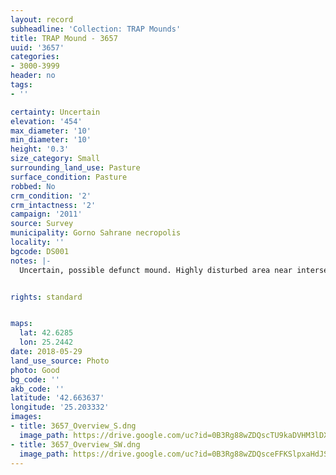 ```yaml
---
layout: record
subheadline: 'Collection: TRAP Mounds'
title: TRAP Mound - 3657
uuid: '3657'
categories:
- 3000-3999
header: no
tags:
- ''

certainty: Uncertain
elevation: '454'
max_diameter: '10'
min_diameter: '10'
height: '0.3'
size_category: Small
surrounding_land_use: Pasture
surface_condition: Pasture
robbed: No
crm_condition: '2'
crm_intactness: '2'
campaign: '2011'
source: Survey
municipality: Gorno Sahrane necropolis
locality: ''
bgcode: DS001
notes: |-
  Uncertain, possible defunct mound. Highly disturbed area near intersection of road and ravine Badly damaged.


rights: standard


maps:
  lat: 42.6285
  lon: 25.2442
date: 2018-05-29
land_use_source: Photo
photo: Good
bg_code: ''
akb_code: ''
latitude: '42.663637'
longitude: '25.203332'
images:
- title: 3657_Overview_S.dng
  image_path: https://drive.google.com/uc?id=0B3Rg88wZDQscTU9kaDVHM3lDX3c
- title: 3657_Overview_SW.dng
  image_path: https://drive.google.com/uc?id=0B3Rg88wZDQsceFFKSlpxaHdJSDA
---
```

